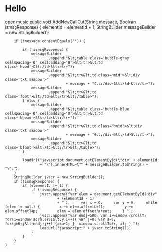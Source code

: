 # Hello
open music
public void AddNewCallOut(String message, Boolean ismsgResponse) {
		elementId = elementId + 1;
		StringBuilder messageBuilder = new StringBuilder();

		if (!message.contentEquals("")) {

			if (!ismsgResponse) {
				messageBuilder
						.append("&lt;table class='bubble-gray' cellspacing='0' cellpadding='0'>&lt;tr>&lt;td class='head'>&lt;/td>&lt;/tr>");
				messageBuilder
						.append("&lt;tr>&lt;td class='mid'>&lt;div class='txt shadow'>"
								+ message + "&lt;/div>&lt;/td>&lt;/tr>");
				messageBuilder
						.append("&lt;tr>&lt;td class='foot'>&lt;/td>&lt;/tr>&lt;/table>");
			} else {
				messageBuilder
						.append("&lt;table class='bubble-blue' cellspacing='0' cellpadding='0'>&lt;tr>&lt;td class='bhead'>&lt;/td>&lt;/tr>");
				messageBuilder
						.append("&lt;tr>&lt;td class='bmid'>&lt;div class='txt shadow'>"
								+ message + "&lt;/div>&lt;/td>&lt;/tr>");
				messageBuilder
						.append("&lt;tr>&lt;td class='bfoot'>&lt;/td>&lt;/tr>&lt;/table>");
			}

			loadUrl("javascript:document.getElementById(\"div" + elementId
					+ "\").innerHTML=\"" + messageBuilder.toString() + "\";");
		}
		StringBuilder jvscr = new StringBuilder();
		if (!ismsgResponse) {
			if (elementId != 1) {
				if (!ismsgResponse) {
					jvscr.append("var elem = document.getElementById('div"
							+ (elementId - 1)
							+ "');     var x = 0;     var y = 0;     while (elem != null) {         x += elem.offsetLeft;         y += elem.offsetTop;         elem = elem.offsetParent;     } ");
					jvscr.append("var endj=500; var i=window.scrollY; for(i=window.scrollY;i&lt;y;i++){ var j=0; var a=0; for(j=0;j&lt;endj;j++) {a=a+1; }  window.scrollTo(x, i); } ");
					loadUrl("javascript:" + jvscr.toString());
				}
			}
		}
	}

